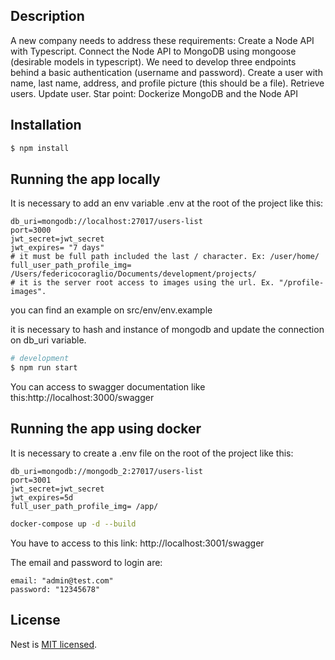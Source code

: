 
## Description

A new company needs to address these requirements: Create a Node API with Typescript. Connect the Node API to MongoDB using mongoose (desirable models in typescript). We need to develop three endpoints behind a basic authentication (username and password). Create a user with name, last name, address, and profile picture (this should be a file). Retrieve users. Update user. Star point: Dockerize MongoDB and the Node API

## Installation

```bash
$ npm install
```

## Running the app locally

It is necessary to add an env variable .env at the root of the project like this:

```
db_uri=mongodb://localhost:27017/users-list
port=3000
jwt_secret=jwt_secret
jwt_expires= "7 days"
# it must be full path included the last / character. Ex: /user/home/
full_user_path_profile_img= /Users/federicocoraglio/Documents/development/projects/
# it is the server root access to images using the url. Ex. "/profile-images".
```
you can find an example on src/env/env.example

it is necessary to hash and instance of mongodb and update the connection on db_uri variable.

```bash
# development
$ npm run start
```

You can access to swagger documentation like this:http://localhost:3000/swagger

## Running the app using docker

It is necessary to create a .env file on the root of the project like this:

```
db_uri=mongodb://mongodb_2:27017/users-list
port=3001
jwt_secret=jwt_secret
jwt_expires=5d
full_user_path_profile_img= /app/
```

```bash
docker-compose up -d --build
```

You have to access to this link: http://localhost:3001/swagger

The email and password to login are:

```
email: "admin@test.com"
password: "12345678"
```

## License

Nest is [MIT licensed](LICENSE).
